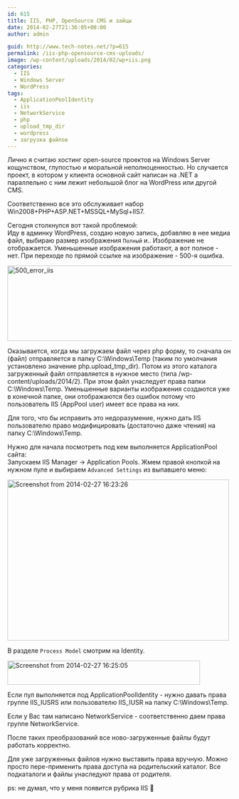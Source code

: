 ```yaml
---
id: 615
title: IIS, PHP, OpenSource CMS и зайцы
date: 2014-02-27T21:36:05+00:00
author: admin

guid: http://www.tech-notes.net/?p=615
permalink: /iis-php-opensource-cms-uploads/
image: /wp-content/uploads/2014/02/wp+iis.png
categories:
  - IIS
  - Windows Server
  - WordPress
tags:
  - ApplicationPoolIdentity
  - iis
  - NetworkService
  - php
  - upload_tmp_dir
  - wordpress
  - загрузка файлов
---
```

Лично я считаю хостинг open-source проектов на Windows Server кощунством, глупостью и моральной неполноценностью. Но случается проект, в котором у клиента основной сайт написан на .NET а параллельно с ним лежит небольшой блог на WordPress или другой CMS.

Соответственно все это обслуживает набор Win2008+PHP+ASP.NET+MSSQL+MySql+IIS7.

Сегодня столкнулся вот такой проблемой:  
Иду в админку WordPress, создаю новую запись, добавляю в нее медиа файл, выбираю размер изображения `Полный` и.. Изображение не отображается. Уменьшенные изображения работают, а вот полное - нет. При переходе по прямой ссылке на изображение - 500-я ошибка.

[<img src="/wp-content/uploads/2014/02/500_error_iis.png" alt="500_error_iis" width="519" height="169" class="aligncenter size-full wp-image-618" srcset="/wp-content/uploads/2014/02/500_error_iis.png 519w, /wp-content/uploads/2014/02/500_error_iis-300x97.png 300w" sizes="(max-width: 519px) 100vw, 519px" />](/wp-content/uploads/2014/02/500_error_iis.png)

Оказывается, когда мы загружаем файл через php форму, то сначала он (файл) отправляется в папку C:\Windows\Temp (таким по умолчания установлено значение php.upload_tmp_dir). Потом из этого каталога загруженный файл отправляется в нужное место (типа /wp-content/uploads/2014/2). При этом файл унаследует права папки C:\Windows\Temp. Уменьшенные варианты изображения создаются уже в конечной папке, они отображаются без ошибок потому что пользователь IIS (AppPool user) имеет все права на них.

Для того, что бы исправить это недоразумение, нужно дать IIS пользователю право модифицировать (достаточно даже чтения) на папку C:\Windows\Temp.

Нужно для начала посмотреть под кем выполняется ApplicationPool сайта:  
Запускаем IIS Manager -> Application Pools. Жмем правой кнопкой на нужном пуле и выбираем `Advanced Settings` из выпавшего меню:

[<img src="/wp-content/uploads/2014/02/Screenshot-from-2014-02-27-162326.png" alt="Screenshot from 2014-02-27 16:23:26" width="498" height="361" class="aligncenter size-full wp-image-616" srcset="/wp-content/uploads/2014/02/Screenshot-from-2014-02-27-162326.png 498w, /wp-content/uploads/2014/02/Screenshot-from-2014-02-27-162326-300x217.png 300w" sizes="(max-width: 498px) 100vw, 498px" />](/wp-content/uploads/2014/02/Screenshot-from-2014-02-27-162326.png)

В разделе `Process Model` смотрим на Identity.

[<img src="/wp-content/uploads/2014/02/Screenshot-from-2014-02-27-162505.png" alt="Screenshot from 2014-02-27 16:25:05" width="433" height="54" class="aligncenter size-full wp-image-617" srcset="/wp-content/uploads/2014/02/Screenshot-from-2014-02-27-162505.png 433w, /wp-content/uploads/2014/02/Screenshot-from-2014-02-27-162505-300x37.png 300w" sizes="(max-width: 433px) 100vw, 433px" />](/wp-content/uploads/2014/02/Screenshot-from-2014-02-27-162505.png)

Если пул выполняется под ApplicationPoolIdentity - нужно давать права группе IIS_IUSRS или пользователю IIS_IUSR на папку C:\Windows\Temp.

Если у Вас там написано NetworkService - соответственно даем права группе NetworkService.

После таких преобразований все ново-загруженные файлы будут работать корректно.

Для уже загруженных файлов нужно выставить права вручную. Можно просто пере-применить права доступа на родительский каталог. Все подкаталоги и файлы унаследуют права от родителя.

ps: не думал, что у меня появится рубрика IIS 🙁

